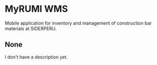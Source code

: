 # MyRUMI WMS

Mobile application for inventory and management of construction bar materials at SIDERPERU.

## None

I don't have a description yet.